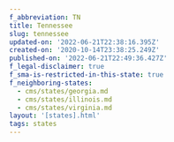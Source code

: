 ```yaml
---
f_abbreviation: TN
title: Tennessee
slug: tennessee
updated-on: '2022-06-21T22:38:16.395Z'
created-on: '2020-10-14T23:38:25.249Z'
published-on: '2022-06-21T22:49:36.427Z'
f_legal-disclaimer: true
f_sma-is-restricted-in-this-state: true
f_neighboring-states:
  - cms/states/georgia.md
  - cms/states/illinois.md
  - cms/states/virginia.md
layout: '[states].html'
tags: states
---
```



